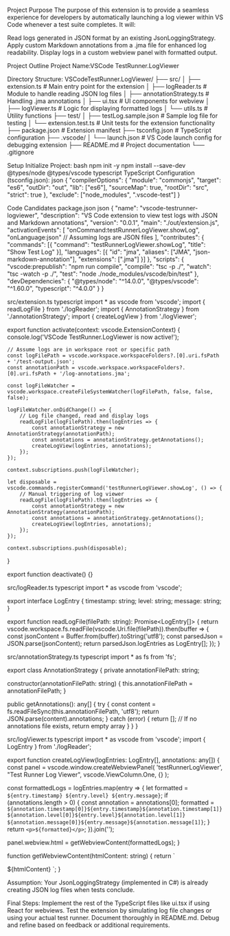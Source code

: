 
Project Purpose
The purpose of this extension is to provide a seamless experience for developers by automatically launching a log viewer within VS Code whenever a test suite completes. It will:

Read logs generated in JSON format by an existing JsonLoggingStrategy.
Apply custom Markdown annotations from a .jma file for enhanced log readability.
Display logs in a custom webview panel with formatted output.

Project Outline
Project Name:VSCode TestRunner.LogViewer

Directory Structure:
VSCodeTestRunner.LogViewer/
├── src/
│   ├── extension.ts          # Main entry point for the extension
│   ├── logReader.ts          # Module to handle reading JSON log files
│   ├── annotationStrategy.ts # Handling .jma annotations
│   ├── ui.tsx                # UI components for webview
│   ├── logViewer.ts          # Logic for displaying formatted logs
│   └── utils.ts              # Utility functions
├── test/
│   ├── testLog.sample.json   # Sample log file for testing
│   └── extension.test.ts     # Unit tests for the extension functionality
├── package.json              # Extension manifest
├── tsconfig.json             # TypeScript configuration
├── .vscode/
│   └── launch.json           # VS Code launch config for debugging extension
├── README.md                 # Project documentation
└── .gitignore

Setup
Initialize Project:
bash
npm init -y
npm install --save-dev @types/node @types/vscode typescript
TypeScript Configuration (tsconfig.json):
json
{
  "compilerOptions": {
    "module": "commonjs",
    "target": "es6",
    "outDir": "out",
    "lib": ["es6"],
    "sourceMap": true,
    "rootDir": "src",
    "strict": true
  },
  "exclude": ["node_modules", ".vscode-test"]
}

Code Candidates
package.json
json
{
  "name": "vscode-testrunner-logviewer",
  "description": "VS Code extension to view test logs with JSON and Markdown annotations",
  "version": "0.0.1",
  "main": "./out/extension.js",
  "activationEvents": [
    "onCommand:testRunnerLogViewer.showLog",
    "onLanguage:json" // Assuming logs are JSON files
  ],
  "contributes": {
    "commands": [{
      "command": "testRunnerLogViewer.showLog",
      "title": "Show Test Log"
    }],
    "languages": [{
      "id": "jma",
      "aliases": ["JMA", "json-markdown-annotation"],
      "extensions": [".jma"]
    }]
  },
  "scripts": {
    "vscode:prepublish": "npm run compile",
    "compile": "tsc -p ./",
    "watch": "tsc -watch -p ./",
    "test": "node ./node_modules/vscode/bin/test"
  },
  "devDependencies": {
    "@types/node": "^14.0.0",
    "@types/vscode": "^1.60.0",
    "typescript": "^4.0.0"
  }
}

src/extension.ts
typescript
import * as vscode from 'vscode';
import { readLogFile } from './logReader';
import { AnnotationStrategy } from './annotationStrategy';
import { createLogView } from './logViewer';

export function activate(context: vscode.ExtensionContext) {
    console.log('VSCode TestRunner.LogViewer is now active!');

    // Assume logs are in workspace root or specific path
    const logFilePath = vscode.workspace.workspaceFolders?.[0].uri.fsPath + '/test-output.json';
    const annotationPath = vscode.workspace.workspaceFolders?.[0].uri.fsPath + '/log-annotations.jma';

    const logFileWatcher = vscode.workspace.createFileSystemWatcher(logFilePath, false, false, false);
    
    logFileWatcher.onDidChange(() => {
        // Log file changed, read and display logs
        readLogFile(logFilePath).then(logEntries => {
            const annotationStrategy = new AnnotationStrategy(annotationPath);
            const annotations = annotationStrategy.getAnnotations();
            createLogView(logEntries, annotations);
        });
    });

    context.subscriptions.push(logFileWatcher);

    let disposable = vscode.commands.registerCommand('testRunnerLogViewer.showLog', () => {
        // Manual triggering of log viewer
        readLogFile(logFilePath).then(logEntries => {
            const annotationStrategy = new AnnotationStrategy(annotationPath);
            const annotations = annotationStrategy.getAnnotations();
            createLogView(logEntries, annotations);
        });
    });

    context.subscriptions.push(disposable);
}

export function deactivate() {}

src/logReader.ts
typescript
import * as vscode from 'vscode';

export interface LogEntry {
  timestamp: string;
  level: string;
  message: string;
}

export function readLogFile(filePath: string): Promise<LogEntry[]> {
  return vscode.workspace.fs.readFile(vscode.Uri.file(filePath)).then(buffer => {
    const jsonContent = Buffer.from(buffer).toString('utf8');
    const parsedJson = JSON.parse(jsonContent);
    return parsedJson.logEntries as LogEntry[];
  });
}

src/annotationStrategy.ts
typescript
import * as fs from 'fs';

export class AnnotationStrategy {
  private annotationFilePath: string;

  constructor(annotationFilePath: string) {
    this.annotationFilePath = annotationFilePath;
  }

  public getAnnotations(): any[] {
    try {
      const content = fs.readFileSync(this.annotationFilePath, 'utf8');
      return JSON.parse(content).annotations;
    } catch (error) {
      return []; // If no annotations file exists, return empty array
    }
  }
}

src/logViewer.ts
typescript
import * as vscode from 'vscode';
import { LogEntry } from './logReader';

export function createLogView(logEntries: LogEntry[], annotations: any[]) {
  const panel = vscode.window.createWebviewPanel(
    'testRunnerLogViewer',
    "Test Runner Log Viewer",
    vscode.ViewColumn.One,
    {}
  );

  const formattedLogs = logEntries.map(entry => {
    let formatted = `${entry.timestamp} ${entry.level} ${entry.message}`;
    if (annotations.length > 0) {
      const annotation = annotations[0];
      formatted = `${annotation.timestamp[0]}${entry.timestamp}${annotation.timestamp[1]} ${annotation.level[0]}${entry.level}${annotation.level[1]} ${annotation.message[0]}${entry.message}${annotation.message[1]}`;
    }
    return `<p>${formatted}</p>`;
  }).join('');

  panel.webview.html = getWebviewContent(formattedLogs);
}

function getWebviewContent(htmlContent: string) {
  return `<!DOCTYPE html>
  <html lang="en">
  <head>
      <meta charset="UTF-8">
      <meta name="viewport" content="width=device-width, initial-scale=1.0">
      <title>Test Log Viewer</title>
  </head>
  <body>
      ${htmlContent}
  </body>
  </html>`;
}

Assumption:
Your JsonLoggingStrategy (implemented in C#) is already creating JSON log files when tests conclude.

Final Steps:
Implement the rest of the TypeScript files like ui.tsx if using React for webviews.
Test the extension by simulating log file changes or using your actual test runner.
Document thoroughly in README.md.
Debug and refine based on feedback or additional requirements.
